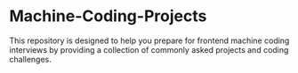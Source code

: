 # Machine-Coding-Projects
This repository is designed to help you prepare for frontend machine coding interviews by providing a collection of commonly asked projects and coding challenges.

